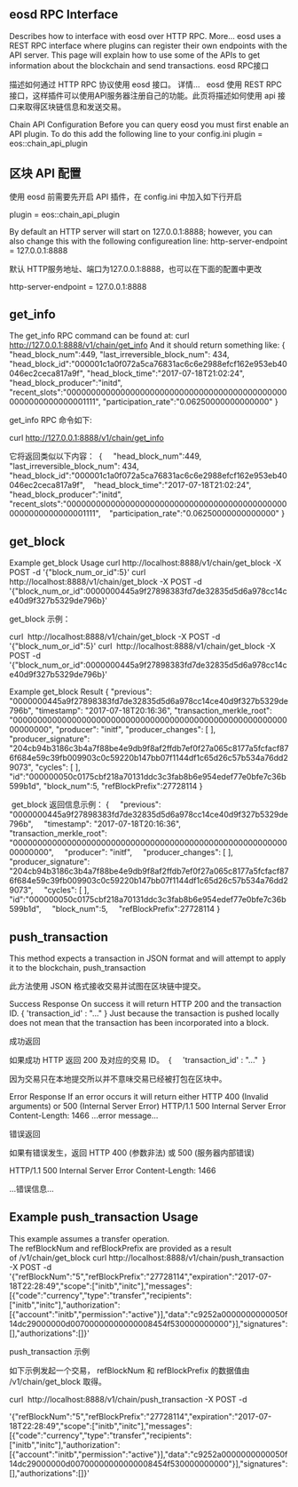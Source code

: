 eosd RPC Interface
---------------------

Describes how to interface with eosd over HTTP RPC. More...
eosd uses a REST RPC interface where plugins can register their own endpoints with the API server. This page will explain how to use some of the APIs to get information about the blockchain and send transactions.
eosd RPC接口

描述如何通过 HTTP RPC 协议使用 eosd 接口。 详情…
 
eosd 使用 REST RPC 接口，这样插件可以使用API​​服务器注册自己的功能。此页将描述如何使用 api 接口来取得区块链信息和发送交易。

Chain API Configuration
Before you can query eosd you must first enable an API plugin. To do this add the following line to your config.ini
plugin = eos::chain_api_plugin

区块 API 配置
-------------

使用 eosd 前需要先开启 API 插件，在 config.ini 中加入如下行开启

plugin = eos::chain_api_plugin


By default an HTTP server will start on 127.0.0.1:8888; however, you can also change this with the following configureation line:
http-server-endpoint = 127.0.0.1:8888

默认 HTTP服务地址、端口为127.0.0.1:8888，也可以在下面的配置中更改

http-server-endpoint = 127.0.0.1:8888

get_info
----------

The get_info RPC command can be found at:
curl http://127.0.0.1:8888/v1/chain/get_info 
And it should return something like:
{ 
"head_block_num":449,
"last_irreversible_block_num": 434,
"head_block_id":"000001c1a0f072a5ca76831ac6c6e2988efcf162e953eb40046ec2ceca817a9f",
"head_block_time":"2017-07-18T21:02:24",
"head_block_producer":"initd",
"recent_slots":"0000000000000000000000000000000000000000000000000000000000001111",
"participation_rate":"0.06250000000000000"
}

get_info RPC 命令如下:

curl http://127.0.0.1:8888/v1/chain/get_info

它将返回类似以下内容： 
{ 
   "head_block_num":449,
   "last_irreversible_block_num": 434,
   "head_block_id":"000001c1a0f072a5ca76831ac6c6e2988efcf162e953eb40046ec2ceca817a9f",
   "head_block_time":"2017-07-18T21:02:24",
   "head_block_producer":"initd",
   "recent_slots":"0000000000000000000000000000000000000000000000000000000000001111",
   "participation_rate":"0.06250000000000000"
}

get_block
----------------

Example get_block Usage
curl http://localhost:8888/v1/chain/get_block -X POST -d '{"block_num_or_id":5}'
curl http://localhost:8888/v1/chain/get_block -X POST -d '{"block_num_or_id":0000000445a9f27898383fd7de32835d5d6a978cc14ce40d9f327b5329de796b}'

get_block 示例：

curl  http://localhost:8888/v1/chain/get_block -X POST -d '{"block_num_or_id":5}'
curl  http://localhost:8888/v1/chain/get_block -X POST -d '{"block_num_or_id":0000000445a9f27898383fd7de32835d5d6a978cc14ce40d9f327b5329de796b}'

Example get_block Result
{
"previous": "0000000445a9f27898383fd7de32835d5d6a978cc14ce40d9f327b5329de796b",
"timestamp": "2017-07-18T20:16:36",
"transaction_merkle_root": "0000000000000000000000000000000000000000000000000000000000000000",
"producer": "initf",
"producer_changes": [ ],
"producer_signature": "204cb94b3186c3b4a7f88be4e9db9f8af2ffdb7ef0f27a065c8177a5fcfacf876f684e59c39fb009903c0c59220b147bb07f1144df1c65d26c57b534a76dd29073",
"cycles": [ ],
"id":"000000050c0175cbf218a70131ddc3c3fab8b6e954edef77e0bfe7c36b599b1d",
"block_num":5,
"refBlockPrefix":27728114
}

 get_block 返回信息示例：
{
    "previous": "0000000445a9f27898383fd7de32835d5d6a978cc14ce40d9f327b5329de796b",
    "timestamp": "2017-07-18T20:16:36",
    "transaction_merkle_root": "0000000000000000000000000000000000000000000000000000000000000000",
    "producer": "initf",
    "producer_changes": [ ],
    "producer_signature": "204cb94b3186c3b4a7f88be4e9db9f8af2ffdb7ef0f27a065c8177a5fcfacf876f684e59c39fb009903c0c59220b147bb07f1144df1c65d26c57b534a76dd29073",
    "cycles": [ ],
    "id":"000000050c0175cbf218a70131ddc3c3fab8b6e954edef77e0bfe7c36b599b1d",
    "block_num":5,
    "refBlockPrefix":27728114
}

push_transaction
------------------
This method expects a transaction in JSON format and will attempt to apply it to the blockchain,
push_transaction

此方法使用 JSON 格式接收交易并试图在区块链中提交。

Success Response
On success it will return HTTP 200 and the transaction ID.
{ 
'transaction_id' : "..." 
}
Just because the transaction is pushed locally does not mean that the transaction has been incorporated into a block.

成功返回

如果成功 HTTP 返回 200 及对应的交易 ID。 
{ 
   'transaction_id' : "..." 
}

因为交易只在本地提交所以并不意味交易已经被打包在区块中。

Error Response
If an error occurs it will return either HTTP 400 (Invalid arguments) or 500 (Internal Server Error)
HTTP/1.1 500 Internal Server Error
Content-Length: 1466
...error message...


错误返回

如果有错误发生，返回 HTTP 400 (参数非法) 或 500 (服务器内部错误)

HTTP/1.1 500 Internal Server Error
Content-Length: 1466

...错误信息...

Example push_transaction Usage
----------------------------------
This example assumes a transfer operation. The refBlockNum and refBlockPrefix are provided as a result of /v1/chain/get_block
curl http://localhost:8888/v1/chain/push_transaction -X POST -d '{"refBlockNum":"5","refBlockPrefix":"27728114","expiration":"2017-07-18T22:28:49","scope":["initb","initc"],"messages":[{"code":"currency","type":"transfer","recipients":["initb","initc"],"authorization":[{"account":"initb","permission":"active"}],"data":"c9252a0000000000050f14dc29000000d00700000000000008454f530000000000"}],"signatures":[],"authorizations":[]}'

push_transaction 示例

如下示例发起一个交易， refBlockNum 和 refBlockPrefix 的数据值由 /v1/chain/get_block 取得。

curl  http://localhost:8888/v1/chain/push_transaction -X POST -d 

'{"refBlockNum":"5","refBlockPrefix":"27728114","expiration":"2017-07-18T22:28:49","scope":["initb","initc"],"messages":[{"code":"currency","type":"transfer","recipients":["initb","initc"],"authorization":[{"account":"initb","permission":"active"}],"data":"c9252a0000000000050f14dc29000000d00700000000000008454f530000000000"}],"signatures":[],"authorizations":[]}'
